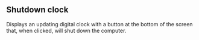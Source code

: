 ## Shutdown clock

Displays an updating digital clock with a button at the bottom of the screen that, when clicked, will shut down the computer.

